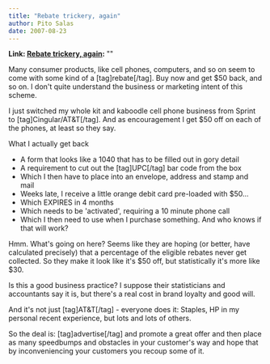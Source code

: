 ```yaml
---
title: "Rebate trickery, again"
author: Pito Salas
date: 2007-08-23
---
```


**Link: [Rebate trickery, again](None):** ""



Many consumer products, like cell phones, computers, and so on seem to come
with some kind of a [tag]rebate[/tag]. Buy now and get $50 back, and so on. I
don't quite understand the business or marketing intent of this scheme.

I just switched my whole kit and kaboodle cell phone business from Sprint to
[tag]Cingular/AT&T[/tag]. And as encouragement I get $50 off on each of the
phones, at least so they say.

What I actually get back

  * A form that looks like a 1040 that has to be filled out in gory detail
  * A requirement to cut out the [tag]UPC[/tag] bar code from the box
  * Which I then have to place into an envelope, address and stamp and mail
  * Weeks late, I receive a little orange debit card pre-loaded with $50…
  * Which EXPIRES in 4 months
  * Which needs to be 'activated', requiring a 10 minute phone call
  * Which I then need to use when I purchase something. And who knows if that will work?

Hmm. What's going on here? Seems like they are hoping (or better, have
calculated precisely) that a percentage of the eligible rebates never get
collected. So they make it look like it's $50 off, but statistically it's more
like $30.

Is this a good business practice? I suppose their statisticians and
accountants say it is, but there's a real cost in brand loyalty and good will.

And it's not just [tag]AT&T[/tag] - everyone does it: Staples, HP in my
personal recent experience, but lots and lots of others.

So the deal is: [tag]advertise[/tag] and promote a great offer and then place
as many speedbumps and obstacles in your customer's way and hope that by
inconveniencing your customers you recoup some of it.


